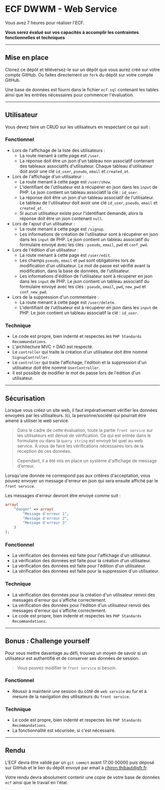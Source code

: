 # ECF DWWM - Web Service

Vous avez 7 heures pour réaliser l'ECF.

**Vous serez évalué sur vos capacités à accomplir les contraintes fonctionnelles et techniques**

----------

## Mise en place

Clonez ce dépôt et téléversez-le sur un dépôt que vous aurez créé sur votre compte GitHub. Ou faites directement
un `fork` du dépôt sur votre compte GitHub.

Une base de données est fourni dans le fichier `ecf.sql` contenant les tables ainsi que les entrées nécessaires pour
commencer l'évaluation.

----------

## Utilisateur

Vous devez faire un CRUD sur les utilisateurs en respectant ce qui suit :

### Fonctionnel

- Lors de l'affichage de la liste des utilisateurs :
  - La route menant à cette page est `/user`.
  - La réponse doit être un json d'un tableau non associatif contenant des tableaux associatifs d'utilisateur. Chaque
  tableau d'utilisateur doit avoir une clé `id_user`, `pseudo`, `email` et `created_at`.
- Lors de l'affichage d'un utilisateur :
  - La route menant à cette page est `/user/show`.
  - L'identifiant de l'utilisateur est à récupérer en json dans les `input` de PHP. Le json contient un
  tableau associatif la clé : `id_user`.
  - La réponse doit être un json d'un tableau associatif de l'utilisateur. Le tableau de l'utilisateur doit avoir une
  clé `id_user`, `pseudo`, `email` et `created_at`.
  - Si aucun utilisateur existe pour l'identifiant demandé, alors la réponse doit être un json contenant `null`.
- Lors de l'ajout d'un utilisateur :
  - La route menant à cette page est `/signup`.
  - Les informations de création de l'utilisateur sont à récupérer en json dans les `input` de PHP. Le json contient un
  tableau associatif du formulaire envoyé avec les clés : `pseudo`, `email`, `pwd` et `conf_pwd`.
- Lors de l'édition d'un utilisateur :
  - La route menant à cette page est `/user/edit`.
  - Les champs `pseudo`, `email` et `pwd` sont obligatoires lors de modification d'un utilisateur. Le mot de passe est
  vérifié avant la modification, dans la base de données, de l'utilisateur.
  - Les informations d'édition de l'utilisateur sont à récupérer en json dans les `input` de PHP. Le json contient un
  tableau associatif du formulaire envoyé avec les clés : `pseudo`, `email`, `pwd`, `new_pwd` et `conf_new_pwd`.
- Lors de la suppression d'un commentaire :
  - La route menant à cette page est `/user/delete`.
  - L'identifiant de l'utilisateur est à récupérer en json dans les `input` de PHP. Le json contient un
  tableau associatif la clé : `id_user`.

### Technique

- Le code est propre, bien indenté et respectes les `PHP Standards Recommandations`.
- L'architecture MVC + DAO est respecté.
- Le `controller` qui traite la création d'un utilisateur doit être nommé `SignupController`.
- Le `controller` qui traite l'affichage, l'édition et la suppression d'un utilisateur doit être nommé `UserController`.
- Il est possible de modifier le mot de passe lors de l'édition d'un utilisateur.

----------

## Sécurisation

Lorsque vous créez un site web, il faut impérativement vérifier les données envoyées par les utilisateurs. Ici, la
personne/société qui pourrait être amené à utiliser le web service.

> Dans le cadre de cette évaluation, toute la partie `front service` sur les utilisateurs est dénué de vérification. Ce
> qui est entrée dans le formulaire ou dans la `query string` est envoyé tel quel au web service. À vous de faire les
> vérifications nécessaires lors de la réception de ces données.
>
> Cependant, il a été mis en place un système d'affichage de message d'erreur.

Lorsqu'une donnée ne correspond pas aux critères d'acceptation, vous pouvez envoyer un message d'erreur en json qui sera
ensuite affiché par le `front service`.

Les messages d'erreur devront être envoyé comme suit :

```php
array(
    "danger" => array(
        "Message d'erreur 1",
        "Message d'erreur 2",
        "Message d'erreur 3"
    )
);
```

### Fonctionnel

- La vérification des données est faite pour l'affichage d'un utilisateur.
- La vérification des données est faite pour la création d'un utilisateur.
- La vérification des données est faite pour l'édition d'un utilisateur.
- La vérification des données est faite pour la suppression d'un utilisateur.

### Technique

- La vérification des données pour la création d'un utilisateur renvoi des messages d'erreur qui s'affiche correctement.
- La vérification des données pour l'édition d'un utilisateur renvoi des messages d'erreur qui s'affiche correctement.
- Le code est propre, bien indenté et respectes les `PHP Standards Recommandations`.

----------

## Bonus : Challenge yourself

Pour vous mettre davantage au défi, trouvez un moyen de savoir si un utilisateur est authentifié et de conserver ses
données de session.

> Vous pouvez modifier le `front service` si besoin.

### Fonctionnel

- Réussir à maintenir une session du côté de `web service` au fur et à mesure de la navigation des utilisateurs du `front
service`.

### Technique

- Le code est propre, bien indenté et respectes les `PHP Standards Recommandations`.
- La fonctionnalité est sécurisée, si c'est nécessaire.

----------

## Rendu

L'ECF devra être validé par un `git commit` avant 17:00 00000 puis déposé sur GitHub et le lien du dépôt envoyé par
email à chiron.thibaut@sfr.fr.

Votre rendu devra absolument contenir une copie de votre base de données `ecf` ainsi que le travail en l'état.
